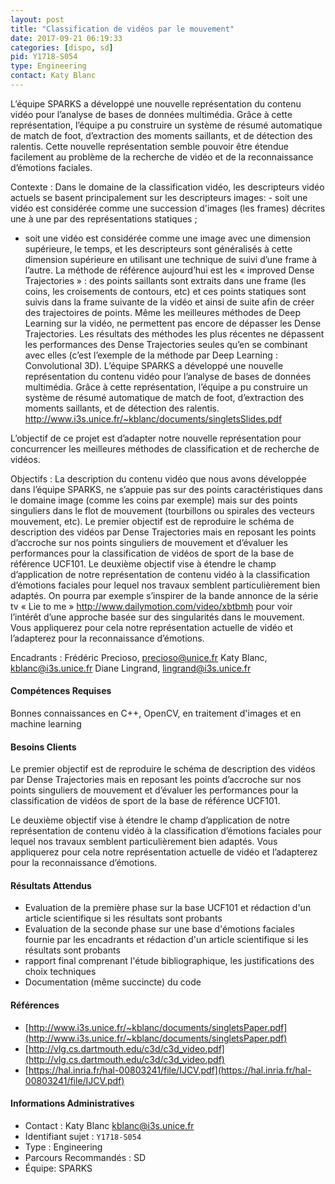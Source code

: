 ```yaml
---
layout: post
title: "Classification de vidéos par le mouvement"
date: 2017-09-21 06:19:33
categories: [dispo, sd]
pid: Y1718-S054
type: Engineering
contact: Katy Blanc
---
```

       
L’équipe SPARKS a développé une nouvelle représentation du contenu vidéo pour l’analyse de bases de données multimédia. Grâce à cette représentation, l’équipe a pu construire un système de résumé automatique de match de foot, d’extraction des moments saillants, et de détection des ralentis. Cette nouvelle représentation semble pouvoir être étendue facilement au problème de la recherche de vidéo et de la reconnaissance d’émotions faciales.

Contexte : 
Dans le domaine de la classification vidéo, les descripteurs vidéo actuels se basent principalement sur les descripteurs images: - soit une vidéo est considérée comme une succession d'images (les frames) décrites une à une par des représentations statiques ;
- soit une vidéo est considérée comme une image avec une dimension supérieure, le temps, et les descripteurs sont généralisés à cette dimension supérieure en utilisant une technique de suivi d’une frame à l’autre. 
La méthode de référence aujourd’hui est les « improved Dense Trajectories » : des points saillants sont extraits dans une frame (les coins, les croisements de contours, etc) et ces points statiques sont suivis dans la frame suivante de la vidéo et ainsi de suite afin de créer des trajectoires de points. Même les meilleures méthodes de Deep Learning sur la vidéo, ne permettent pas encore de dépasser les Dense Trajectories.
Les résultats des méthodes les plus récentes ne dépassent les performances des Dense Trajectories seules qu’en se combinant avec elles (c’est l’exemple de la méthode par Deep Learning : Convolutional 3D).
L’équipe SPARKS a développé une nouvelle représentation du contenu vidéo pour l’analyse de bases de données multimédia. Grâce à cette représentation, l’équipe a pu construire un système de résumé automatique de match de foot, d’extraction des moments saillants, et de détection des ralentis.
http://www.i3s.unice.fr/~kblanc/documents/singletsSlides.pdf

L’objectif de ce projet est d’adapter notre nouvelle représentation pour concurrencer les meilleures méthodes de classification et de recherche de vidéos.

Objectifs :
La description du contenu vidéo que nous avons développée dans l’équipe SPARKS, ne s’appuie pas sur des points caractéristiques dans le domaine image (comme les coins par exemple) mais sur des points singuliers dans le flot de mouvement (tourbillons ou spirales des vecteurs mouvement, etc). 
Le premier objectif est de reproduire le schéma de description des vidéos par Dense Trajectories mais en reposant les points d’accroche sur nos points singuliers de mouvement et d’évaluer les performances pour la classification de vidéos de sport de la base de référence UCF101.
Le deuxième objectif vise à étendre le champ d’application de notre représentation de contenu vidéo à la classification d’émotions faciales pour lequel nos travaux semblent particulièrement bien adaptés. On pourra par exemple s’inspirer de la bande annonce de la série tv « Lie to me » http://www.dailymotion.com/video/xbtbmh pour voir l’intérêt d’une approche basée sur des singularités dans le mouvement. Vous appliquerez pour cela notre représentation actuelle de vidéo et l’adapterez pour la reconnaissance d’émotions.

Encadrants :
Frédéric Precioso, precioso@unice.fr
Katy Blanc, kblanc@i3s.unice.fr
Diane Lingrand, lingrand@i3s.unice.fr

#### Compétences Requises
Bonnes connaissances en C++, OpenCV, en traitement d'images et en machine learning



     

#### Besoins Clients
Le premier objectif est de reproduire le schéma de description des vidéos par Dense Trajectories mais en reposant les points d’accroche sur nos points singuliers de mouvement et d’évaluer les performances pour la classification de vidéos de sport de la base de référence UCF101.

Le deuxième objectif vise à étendre le champ d’application de notre représentation de contenu vidéo à la classification d’émotions faciales pour lequel nos travaux semblent particulièrement bien adaptés. Vous appliquerez pour cela notre représentation actuelle de vidéo et l’adapterez pour la reconnaissance d’émotions.

#### Résultats Attendus
- Evaluation de la première phase sur la base UCF101 et rédaction d'un article scientifique si les résultats sont probants
- Evaluation de la seconde phase sur une base d'émotions faciales fournie par les encadrants et rédaction d'un article scientifique si les résultats sont probants
- rapport final comprenant l'étude bibliographique, les justifications des choix techniques
- Documentation (même succincte) du code

#### Références

  * [http://www.i3s.unice.fr/~kblanc/documents/singletsPaper.pdf](http://www.i3s.unice.fr/~kblanc/documents/singletsPaper.pdf)
  * [http://vlg.cs.dartmouth.edu/c3d/c3d_video.pdf](http://vlg.cs.dartmouth.edu/c3d/c3d_video.pdf)
  * [https://hal.inria.fr/hal-00803241/file/IJCV.pdf](https://hal.inria.fr/hal-00803241/file/IJCV.pdf)

#### Informations Administratives
  * Contact : Katy Blanc <kblanc@i3s.unice.fr>
  * Identifiant sujet : `Y1718-S054`
  * Type : Engineering
  * Parcours Recommandés : SD
  * Équipe: SPARKS

     